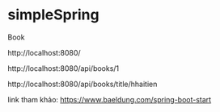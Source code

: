 # simpleSpring
Book

http://localhost:8080/

http://localhost:8080/api/books/1

http://localhost:8080/api/books/title/hhaitien


link tham khảo:
https://www.baeldung.com/spring-boot-start
